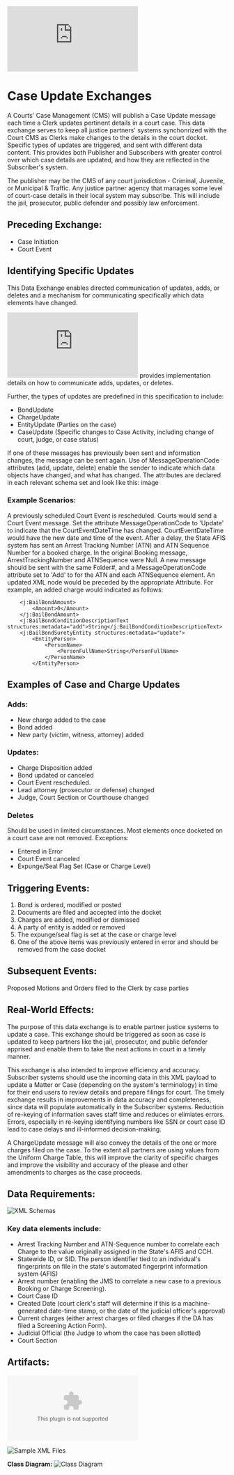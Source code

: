 ![Return to the JTMP landing page](https://github.com/CityOfNewOrleans/JTMP-Data-Exchange-Specs/blob/main/README.md)

# Case Update Exchanges
A Courts' Case Management (CMS) will publish a Case Update message each time a Clerk updates pertinent details in a court case. This data exchange serves to keep all justice partners' systems synchonrized with the Court CMS as Clerks make changes to the details in the court docket. Specific types of updates are triggered, and sent with different data content. This provides both Publisher and Subscribers with greater control over which case details are updated, and how they are reflected in the Subscriber's system. 

The publisher may be the CMS of any court jurisdiction - Criminal, Juvenile, or Municipal & Traffic. 
Any justice partner agency that manages some level of court-case details in their local system may subscribe. This will include the jail, prosecutor, public defender and possibly law enforcement. 

## Preceding Exchange: 

- Case Initiation
- Court Event

## Identifying Specific Updates
This Data Exchange enables directed communication of updates, adds, or deletes and a mechanism for communicating specifically which data elements have changed. 

![Implementation Guidance](https://github.com/CityOfNewOrleans/JTMP-Data-Exchange-Specs/blob/main/schemas/CaseUpdates_iepd/artifacts/Implementation%20Guidance.md) provides implementation details on how to communicate adds, updates, or deletes. 

Further, the types of updates are predefined in this specification to include: 

- BondUpdate
- ChargeUpdate
- EntityUpdate (Parties on the case)
- CaseUpdate (Specific changes to Case Activity, including change of court, judge, or case status)

If one of these messages has previously been sent and information changes, the message can be sent again. Use of MessageOperationCode attributes (add, update, delete) enable the sender to indicate which data objects have changed, and what has changed. The attributes are declared in each relevant schema set and look like this: 
image

### Example Scenarios:
A previously scheduled Court Event is rescheduled. Courts would send a Court Event message. Set the attribute MessageOperationCode to 'Update' to indicate that the CourtEventDateTime has changed. CourtEventDateTime would have the new date and time of the event.
After a delay, the State AFIS system has sent an Arrest Tracking Number (ATN) and ATN Sequence Number for a booked charge. In the original Booking message, ArrestTrackingNumber and ATNSequence were Null. A new message should be sent with the same Folder#, and a MessageOperationCode attribute set to 'Add' to for the ATN and each ATNSequence element.
An updated XML node would be preceded by the appropriate Attribute. For example, an added charge would indicated as follows:

        <j:BailBondAmount>
            <Amount>0</Amount>
        </j:BailBondAmount>
        <j:BailBondConditionDescriptionText structures:metadata="add">String</j:BailBondConditionDescriptionText>
        <j:BailBondSuretyEntity structures:metadata="update">
            <EntityPerson>
                <PersonName>
                    <PersonFullName>String</PersonFullName>
                </PersonName>
            </EntityPerson>

## Examples of Case and Charge Updates
### Adds:
 - New charge added to the case
 - Bond added
 - New party (victim, witness, attorney) added

### Updates:
 - Charge Disposition added
 - Bond updated or canceled
 - Court Event rescheduled. 
 - Lead attorney (prosecutor or defense) changed
 - Judge, Court Section or Courthouse changed

### Deletes 
Should be used in limited circumstances. Most elements once docketed on a court case are not removed. Exceptions: 
  - Entered in Error
  - Court Event canceled
  - Expunge/Seal Flag Set (Case or Charge Level)

## Triggering Events:

1. Bond is ordered, modified or posted
2. Documents are filed and accepted into the docket
3. Charges are added, modified or dismissed
4. A party of entity is added or removed
5. The expunge/seal flag is set at the case or charge level
6. One of the above items was previously entered in error and should be removed from the case docket

## Subsequent Events:
Proposed Motions and Orders filed to the Clerk by case parties

## Real-World Effects: 

The purpose of this data exchange is to enable partner justice systems to update a case. This exchange should be triggered as soon as case is updated to keep partners like the jail, prosecutor, and public defender apprised and enable them to take the next actions in court in a timely manner. 

This exchange is also intended to improve efficiency and accuracy. Subscriber systems should use the incoming data in this XML payload to update a Matter or Case (depending on the system's terminology) in time for their end users to review details and prepare filings for court. The timely exchange results in improvements in data accuracy and completeness, since data will populate automatically in the Subscriber systems. Reduction of re-keying of information saves staff time and reduces or elimiates errors.  Errors, especially in re-keying identifying numbers like SSN or court case ID lead to case delays and ill-informed decision-making. 

A ChargeUpdate message will also convey the details of the one or more charges filed on the case. To the extent all partners are using values from the Uniform Charge Table, this will improve the clarity of specific charges and improve the visibility and accuracy of the please and other amendments to charges as the case proceeds. 

## Data Requirements:

![XML Schemas](https://github.com/CityOfNewOrleans/JTMP-Data-Exchange-Specs/tree/main/schemas/CaseUpdates_iepd/api/xml_schema)

### Key data elements include:
- Arrest Tracking Number and ATN-Sequence number to correlate each Charge to the value originally assigned in the State's AFIS and CCH.
- Statewide ID, or  SID. The person identifier tied to an individual's fingerprints on file in the state's automated fingerprint information system (AFIS)
- Arrest number (enabling the JMS to correlate a new case to a previous Booking or Charge Screening). 
- Court Case ID
- Created Date (court clerk's staff will determine if this is a machine-generated date-time stamp, or the date of the judicial officer's approval)
- Current charges (either arrest charges or filed charges if the DA has filed a Screening Action Form). 
- Judicial Official (the Judge to whom the case has been allotted)
- Court Section

## Artifacts:

![Mapping Spreadsheet](https://github.com/CityOfNewOrleans/JTMP-Data-Exchange-Specs/blob/main/schemas/CaseUpdates_iepd/artifacts/CourtDisposition_MappingSpreasheet.xlsx)

![Sample XML Files](https://github.com/CityOfNewOrleans/JTMP-Data-Exchange-Specs/tree/main/schemas/CaseUpdates_iepd/examples)

**Class Diagram:** 
![Class Diagram](https://github.com/CityOfNewOrleans/JTMP-Data-Exchange-Specs/blob/main/schemas/CaseUpdates_iepd/artifacts/CaseUpdates_ClassDigram.svg)


